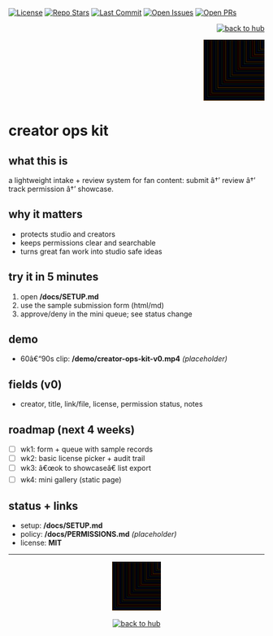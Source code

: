 ﻿<!-- LS BADGES START -->
<p align="left">
  <a href="https://github.com/ludus-scrinium/creator-ops-kit/blob/main/LICENSE"><img alt="License" src="https://img.shields.io/github/license/ludus-scrinium/creator-ops-kit"></a>
  <a href="https://github.com/ludus-scrinium/creator-ops-kit"><img alt="Repo Stars" src="https://img.shields.io/github/stars/ludus-scrinium/creator-ops-kit"></a>
  <a href="https://github.com/ludus-scrinium/creator-ops-kit/commits/main"><img alt="Last Commit" src="https://img.shields.io/github/last-commit/ludus-scrinium/creator-ops-kit"></a>
  <a href="https://github.com/ludus-scrinium/creator-ops-kit/issues"><img alt="Open Issues" src="https://img.shields.io/github/issues/ludus-scrinium/creator-ops-kit"></a>
  <a href="https://github.com/ludus-scrinium/creator-ops-kit/pulls"><img alt="Open PRs" src="https://img.shields.io/github/issues-pr/ludus-scrinium/creator-ops-kit"></a>
</p>
<!-- LS BADGES END -->
<p align="right">
  <a href="https://github.com/ludus-scrinium/ludus-scrinium-hub">
    <img src="https://img.shields.io/badge/â†%20back%20to%20hub-111?style=for-the-badge" alt="back to hub">
  </a>
</p>

<p align="right">
  <img src="./docs/heropfp.png" alt="creator ops kit" width="120">
</p>

# creator ops kit

## what this is
a lightweight intake + review system for fan content: submit â†’ review â†’ track permission â†’ showcase.

## why it matters
- protects studio and creators
- keeps permissions clear and searchable
- turns great fan work into studio safe ideas

## try it in 5 minutes
1) open **/docs/SETUP.md**  
2) use the sample submission form (html/md)
3) approve/deny in the mini queue; see status change

## demo
- 60â€“90s clip: **/demo/creator-ops-kit-v0.mp4** *(placeholder)*

## fields (v0)
- creator, title, link/file, license, permission status, notes

## roadmap (next 4 weeks)
- [ ] wk1: form + queue with sample records
- [ ] wk2: basic license picker + audit trail
- [ ] wk3: â€œok to showcaseâ€ list export
- [ ] wk4: mini gallery (static page)

## status + links
- setup: **/docs/SETUP.md**
- policy: **/docs/PERMISSIONS.md** *(placeholder)*
- license: **MIT**

---

<p align="center">
  <img src="./docs/heropfp.png" alt="creator ops kit" width="96">
</p>

<p align="center">
  <a href="https://github.com/ludus-scrinium/ludus-scrinium-hub">
    <img src="https://img.shields.io/badge/â†%20back%20to%20hub-111?style=for-the-badge" alt="back to hub">
  </a>
</p>

